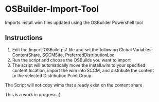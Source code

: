 # OSBuilder-Import-Tool

Imports install.wim files updated using the OSBuilder Powershell tool


## Instructions
1. Edit the Import-OSBuild.ps1 file and set the following Global Variables: ContentShare, SCCMSite, PreferredDistributionLoc
2. Run the script and choose the OSBuilds you want to import
3. The script will automatically move the install.wim to your specified content location, import the wim into SCCM, and distribute the content to the selected Distribution Point Group

The Script will not copy wims that already exist on the content share

This is a work in progress :)
